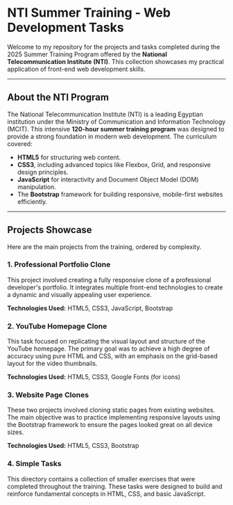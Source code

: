 # NTI Summer Training - Web Development Tasks

Welcome to my repository for the projects and tasks completed during the 2025 Summer Training Program offered by the **National Telecommunication Institute (NTI)**. This collection showcases my practical application of front-end web development skills.

---

## About the NTI Program

The National Telecommunication Institute (NTI) is a leading Egyptian institution under the Ministry of Communication and Information Technology (MCIT). This intensive **120-hour summer training program** was designed to provide a strong foundation in modern web development. The curriculum covered:
-   **HTML5** for structuring web content.
-   **CSS3**, including advanced topics like Flexbox, Grid, and responsive design principles.
-   **JavaScript** for interactivity and Document Object Model (DOM) manipulation.
-   The **Bootstrap** framework for building responsive, mobile-first websites efficiently.

---

## Projects Showcase

Here are the main projects from the training, ordered by complexity.

### 1. Professional Portfolio Clone
This project involved creating a fully responsive clone of a professional developer's portfolio. It integrates multiple front-end technologies to create a dynamic and visually appealing user experience.

**Technologies Used:** HTML5, CSS3, JavaScript, Bootstrap



### 2. YouTube Homepage Clone
This task focused on replicating the visual layout and structure of the YouTube homepage. The primary goal was to achieve a high degree of accuracy using pure HTML and CSS, with an emphasis on the grid-based layout for the video thumbnails.

**Technologies Used:** HTML5, CSS3, Google Fonts (for icons)


### 3. Website Page Clones
These two projects involved cloning static pages from existing websites. The main objective was to practice implementing responsive layouts using the Bootstrap framework to ensure the pages looked great on all device sizes.

**Technologies Used:** HTML5, CSS3, Bootstrap

### 4. Simple Tasks
This directory contains a collection of smaller exercises that were completed throughout the training. These tasks were designed to build and reinforce fundamental concepts in HTML, CSS, and basic JavaScript.
